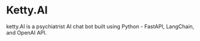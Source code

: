 # Ketty.AI
ketty.AI is a psychiatrist AI chat bot built using Python - FastAPI, LangChain, and OpenAI API.
